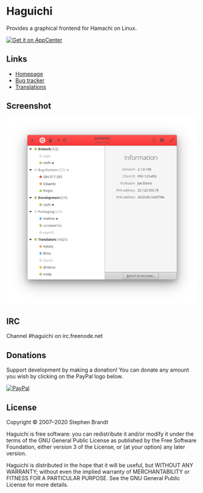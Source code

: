 
  Haguichi
  ========

  Provides a graphical frontend for Hamachi on Linux.

  [<img src="https://appcenter.elementary.io/badge.svg" alt="Get it on AppCenter">](https://appcenter.elementary.io/com.github.ztefn.haguichi)

  Links
  -----

   * [Homepage](https://www.haguichi.net)
   * [Bug tracker](https://github.com/ztefn/haguichi/issues)
   * [Translations](https://translations.launchpad.net/haguichi)


  Screenshot
  ----------

  ![Screenshot](data/screenshots/1.png?raw=true)


  IRC
  ---

  Channel #haguichi on irc.freenode.net


  Donations
  ---------

  Support development by making a donation! You can donate any amount you wish by clicking on the PayPal logo below.

  [<img src="https://www.paypalobjects.com/webstatic/en_US/i/buttons/PP_logo_h_200x51.png" height="26" alt="PayPal" />](https://www.paypal.me/ztefn)


  License
  -------

  Copyright © 2007–2020 Stephen Brandt

  Haguichi is free software: you can redistribute it and/or modify it under the terms of the GNU General Public License as published by the Free Software Foundation, either version 3 of the License, or (at your option) any later version.

  Haguichi is distributed in the hope that it will be useful, but WITHOUT ANY WARRANTY; without even the implied warranty of MERCHANTABILITY or FITNESS FOR A PARTICULAR PURPOSE. See the GNU General Public License for more details.

